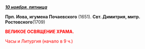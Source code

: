 
**_<span style="text-decoration:underline;">10 ноября, пятница</span>_**

**Прп. Иова, игумена Почаевского** (1651). **Свт. Димитрия, митр. Ростовского**(1709)

<span style="color:red;">**ВЕЛИКОЕ ОСВЯЩЕНИЕ ХРАМА.**</span>

 <span style="color:red;">Часы и Литургия (начало в 9 ч.)</span>

